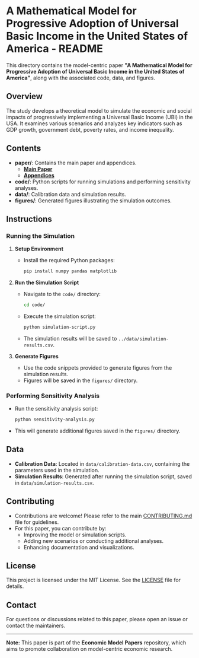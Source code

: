 # A Mathematical Model for Progressive Adoption of Universal Basic Income in the United States of America - README

This directory contains the model-centric paper **"A Mathematical Model for Progressive Adoption of Universal Basic Income in the United States of America"**, along with the associated code, data, and figures.

## **Overview**

The study develops a theoretical model to simulate the economic and social impacts of progressively implementing a Universal Basic Income (UBI) in the USA. It examines various scenarios and analyzes key indicators such as GDP growth, government debt, poverty rates, and income inequality.

## **Contents**

- **paper/**: Contains the main paper and appendices.
  - [**Main Paper**](./paper/main-paper.md)
  - [**Appendices**](./paper/appendices.md)
- **code/**: Python scripts for running simulations and performing sensitivity analyses.
- **data/**: Calibration data and simulation results.
- **figures/**: Generated figures illustrating the simulation outcomes.

## **Instructions**

### **Running the Simulation**

1. **Setup Environment**

   - Install the required Python packages:
     ```bash
     pip install numpy pandas matplotlib
     ```

2. **Run the Simulation Script**

   - Navigate to the `code/` directory:
     ```bash
     cd code/
     ```
   - Execute the simulation script:
     ```bash
     python simulation-script.py
     ```
   - The simulation results will be saved to `../data/simulation-results.csv`.

3. **Generate Figures**

   - Use the code snippets provided to generate figures from the simulation results.
   - Figures will be saved in the `figures/` directory.

### **Performing Sensitivity Analysis**

- Run the sensitivity analysis script:
  ```bash
  python sensitivity-analysis.py
  ```
- This will generate additional figures saved in the `figures/` directory.

## **Data**

- **Calibration Data**: Located in `data/calibration-data.csv`, containing the parameters used in the simulation.
- **Simulation Results**: Generated after running the simulation script, saved in `data/simulation-results.csv`.

## **Contributing**

- Contributions are welcome! Please refer to the main [CONTRIBUTING.md](../../CONTRIBUTING.md) file for guidelines.
- For this paper, you can contribute by:
  - Improving the model or simulation scripts.
  - Adding new scenarios or conducting additional analyses.
  - Enhancing documentation and visualizations.

## **License**

This project is licensed under the MIT License. See the [LICENSE](../../LICENSE) file for details.

## **Contact**

For questions or discussions related to this paper, please open an issue or contact the maintainers.

---

**Note:** This paper is part of the **Economic Model Papers** repository, which aims to promote collaboration on model-centric economic research.
